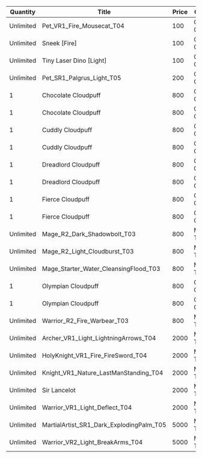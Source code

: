| Quantity | Title | Price | Currency |  Requirement |
| -------- | ----- | ----- | -------- |  ----------- |
| Unlimited | Pet_VR1_Fire_Mousecat_T04 | 100 | Cloudpuff Cookies |  |
| Unlimited | Sneek [Fire] | 100 | Cloudpuff Cookies |  |
| Unlimited | Tiny Laser Dino [Light] | 100 | Cloudpuff Cookies |  |
| Unlimited | Pet_SR1_Palgrus_Light_T05 | 200 | Cloudpuff Cookies |  |
| 1 | Chocolate Cloudpuff | 800 | Cloudpuff Cookies |  |
| 1 | Chocolate Cloudpuff | 800 | Cloudpuff Cookies |  |
| 1 | Cuddly Cloudpuff | 800 | Cloudpuff Cookies |  |
| 1 | Cuddly Cloudpuff | 800 | Cloudpuff Cookies |  |
| 1 | Dreadlord Cloudpuff | 800 | Cloudpuff Cookies |  |
| 1 | Dreadlord Cloudpuff | 800 | Cloudpuff Cookies |  |
| 1 | Fierce Cloudpuff | 800 | Cloudpuff Cookies |  |
| 1 | Fierce Cloudpuff | 800 | Cloudpuff Cookies |  |
| Unlimited | Mage_R2_Dark_Shadowbolt_T03 | 800 | Magic Tickets |  |
| Unlimited | Mage_R2_Light_Cloudburst_T03 | 800 | Magic Tickets |  |
| Unlimited | Mage_Starter_Water_CleansingFlood_T03 | 800 | Magic Tickets |  |
| 1 | Olympian Cloudpuff | 800 | Cloudpuff Cookies |  |
| 1 | Olympian Cloudpuff | 800 | Cloudpuff Cookies |  |
| Unlimited | Warrior_R2_Fire_Warbear_T03 | 800 | Magic Tickets |  |
| Unlimited | Archer_VR1_Light_LightningArrows_T04 | 2000 | Magic Tickets |  |
| Unlimited | HolyKnight_VR1_Fire_FireSword_T04 | 2000 | Magic Tickets |  |
| Unlimited | Knight_VR1_Nature_LastManStanding_T04 | 2000 | Magic Tickets |  |
| Unlimited | Sir Lancelot | 2000 | Magic Tickets |  |
| Unlimited | Warrior_VR1_Light_Deflect_T04 | 2000 | Magic Tickets |  |
| Unlimited | MartialArtist_SR1_Dark_ExplodingPalm_T05 | 5000 | Magic Tickets |  |
| Unlimited | Warrior_VR2_Light_BreakArms_T04 | 5000 | Magic Tickets |  |
